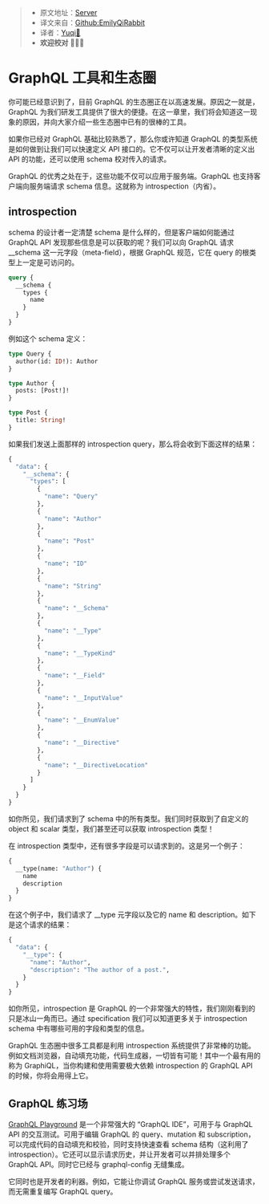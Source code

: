 > * 原文地址：[Server](https://www.howtographql.com/advanced/1-server/)
> * 译文来自：[Github:EmilyQiRabbit](https://github.com/EmilyQiRabbit/GraphQLTranslation)
> * 译者：[Yuqi🌸](https://github.com/EmilyQiRabbit)
> * **欢迎校对** 🙋‍♀️🎉

# GraphQL 工具和生态圈

你可能已经意识到了，目前 GraphQL 的生态圈正在以高速发展。原因之一就是，GraphQL 为我们研发工具提供了很大的便捷。在这一章里，我们将会知道这一现象的原因，并向大家介绍一些生态圈中已有的很棒的工具。

如果你已经对 GraphQL 基础比较熟悉了，那么你或许知道 GraphQL 的类型系统是如何做到让我们可以快速定义 API 接口的。它不仅可以让开发者清晰的定义出 API 的功能，还可以使用 schema 校对传入的请求。

GraphQL 的优秀之处在于，这些功能不仅可以应用于服务端。GraphQL 也支持客户端向服务端请求 schema 信息。这就称为 introspection（内省）。

## introspection

schema 的设计者一定清楚 schema 是什么样的，但是客户端如何能通过 GraphQL API 发现那些信息是可以获取的呢？我们可以向 GraphQL 请求 __schema 这一元字段（meta-field），根据 GraphQL 规范，它在 query 的根类型上一定是可访问的。

```graphql
query {
  __schema {
    types {
      name
    }
  }
}
```

例如这个 schema 定义：

```graphql
type Query {
  author(id: ID!): Author
}

type Author {
  posts: [Post!]!
}

type Post {
  title: String!
}
```

如果我们发送上面那样的 introspection query，那么将会收到下面这样的结果：

```graphql
{
  "data": {
    "__schema": {
      "types": [
        {
          "name": "Query"
        },
        {
          "name": "Author"
        },
        {
          "name": "Post"
        },
        {
          "name": "ID"
        },
        {
          "name": "String"
        },
        {
          "name": "__Schema"
        },
        {
          "name": "__Type"
        },
        {
          "name": "__TypeKind"
        },
        {
          "name": "__Field"
        },
        {
          "name": "__InputValue"
        },
        {
          "name": "__EnumValue"
        },
        {
          "name": "__Directive"
        },
        {
          "name": "__DirectiveLocation"
        }
      ]
    }
  }
}
```

如你所见，我们请求到了 schema 中的所有类型。我们同时获取到了自定义的 object 和 scalar 类型，我们甚至还可以获取 introspection 类型！

在 introspection 类型中，还有很多字段是可以请求到的。这是另一个例子：

```graphql
{
  __type(name: "Author") {
    name
    description
  }
}
```

在这个例子中，我们请求了 __type 元字段以及它的 name 和 description。如下是这个请求的结果：

```graphql
{
  "data": {
    "__type": {
      "name": "Author",
      "description": "The author of a post.",
    }
  }
}
```

如你所见，introspection 是 GraphQL 的一个非常强大的特性，我们刚刚看到的只是冰山一角而已。通过 specification 我们可以知道更多关于 introspection schema 中有哪些可用的字段和类型的信息。

GraphQL 生态圈中很多工具都是利用 introspection 系统提供了非常棒的功能。例如文档浏览器，自动填充功能，代码生成器，一切皆有可能！其中一个最有用的称为 GraphiQL，当你构建和使用需要极大依赖 introspection 的 GraphQL API 的时候，你将会用得上它。

## GraphQL 练习场

[GraphQL Playground](https://github.com/prisma-labs/graphql-playground) 是一个非常强大的 “GraphQL IDE”，可用于与 GraphQL API 的交互测试。可用于编辑 GraphQL 的 query、mutation 和 subscription，可以完成代码的自动填充和校验，同时支持快速查看 schema 结构（这利用了 introspection）。它还可以显示请求历史，并让开发者可以并排处理多个 GraphQL API。同时它已经与 graphql-config 无缝集成。

它同时也是开发者的利器。例如，它能让你调试 GraphQL 服务或尝试发送请求，而无需重复编写 GraphQL query。
